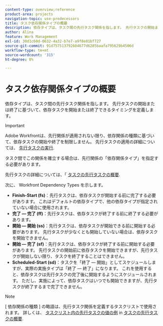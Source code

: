 ```yaml
---
content-type: overview;reference
product-area: projects
navigation-topic: use-predecessors
title: タスク依存関係タイプの概要
description: 依存タイプは、タスク間の先行タスク関係を指します。 先行タスクの開始または終了に基づいて、依存タスクを開始または終了できるタイミングを定義します。
author: Alina
feature: Work Management
exl-id: 30d1c60d-0632-4a32-b7e7-a9f8e81bf727
source-git-commit: 91d757513792604677d6285baafa795629b4506d
workflow-type: tm+mt
source-wordcount: '315'
ht-degree: 0%

---
```


# タスク依存関係タイプの概要

<!-- Audited: 12/2023 -->

依存タイプは、タスク間の先行タスク関係を指します。 先行タスクの開始または終了に基づいて、依存タスクを開始または終了できるタイミングを定義します。

>[!IMPORTANT]
>
>Adobe Workfrontは、先行関係が適用されない限り、依存関係の種類に基づいて、依存タスクの開始や終了を制限しません。 先行タスクの適用の詳細については、 [先行タスクの実行](../../../manage-work/tasks/use-prdcssrs/enforced-predecessors.md).

タスク間でこの関係を確立する場合は、先行関係の「依存関係タイプ」を指定する必要があります。

先行タスクの詳細については、「 [タスクの先行タスクの概要](../../../manage-work/tasks/use-prdcssrs/predecessors-overview.md).

次に、 Workfront Dependency Types を示します。

* **Finish-Start (fs)**：先行タスクは、依存タスクが開始する前に完了する必要があります。 これはデフォルトの依存タイプで、他の依存タイプが指定されていない場合に使用されます。
* **完了 — 完了 (ff)**：先行タスクは、依存タスクが終了する前に終了する必要があります。
* **開始 — 開始 (ss)**：先行タスクは、依存タスクが開始できる前に開始する必要があります。 先行タスクが少なくとも開始していない場合は、依存タスクを開始できません。
* **開始 — 完了 (sf)**：先行タスクは、依存タスクが終了する前に開始する必要があります。 先行タスクの開始前に依存タスクを開始できますが、先行タスクが開始しない限り、タスクを終了することはできません。
* **Scheduled-Start (sd)**：タスクを「終了 — 開始」としてスケジュールしますが、実際の実施タイプは「終了 — 終了」になります。 これを使用すると、依存タスクは先行タスクの完了後に開始するようにスケジュールされます。 ただし、実施によって、依存タスクはいつでも開始できますが、先行タスクが終了するまで完了できません。

>[!NOTE]
>
>[ 依存関係の種類 ] の略語は、先行タスク関係を定義するタスクリストで使用されます。 詳しくは、 [タスクリスト内の先行タスクの値の例](/help/quicksilver/manage-work/tasks/use-prdcssrs/predecessors-overview.md#examples-of-predecessor-values-in-a-task-list) in [タスクの先行タスクの概要](/help/quicksilver/manage-work/tasks/use-prdcssrs/predecessors-overview.md).

